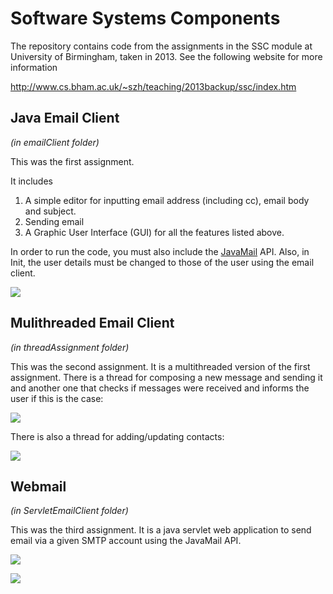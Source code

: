 # Software Systems Components

The repository contains code from the assignments in the SSC module at University of Birmingham, taken in 2013. See the following website for more information  

http://www.cs.bham.ac.uk/~szh/teaching/2013backup/ssc/index.htm

## Java Email Client  
*(in emailClient folder)*  

This was the first assignment.  

It includes  
1.	A simple editor for inputting email address (including cc), email body and subject.  
2.	Sending email   
3.	A Graphic User Interface (GUI) for all the features listed above.  

In order to run the code, you must also include the [JavaMail](https://java.net/projects/javamail/pages/Home) API. Also, in Init, the user details must be changed to those of the user using the email client.

![](https://github.com/NatRavenhill/SoftwareSystemsComponents/blob/master/email.PNG)

## Mulithreaded Email Client  
*(in threadAssignment folder)*  

This was the second assignment. It is a multithreaded version of the first assignment. There is  a thread for composing a new message and sending it and another one that checks if messages were received and informs the user if this is the case:  

![](https://github.com/NatRavenhill/SoftwareSystemsComponents/blob/master/newMessage.PNG)

There is also a thread for adding/updating contacts:  

![](https://github.com/NatRavenhill/SoftwareSystemsComponents/blob/master/contacts.PNG)


## Webmail  
*(in ServletEmailClient folder)*

This was the third assignment. It is a java servlet web application to send email via a given SMTP account using the JavaMail API.

![](https://github.com/NatRavenhill/SoftwareSystemsComponents/blob/master/login.PNG)

![](https://github.com/NatRavenhill/SoftwareSystemsComponents/blob/master/send.PNG)

